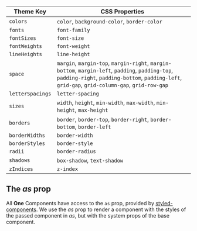 | Theme Key        | CSS Properties                                                                                                                                                                                     |
| ---------------- | -------------------------------------------------------------------------------------------------------------------------------------------------------------------------------------------------- |
| `colors`         | `color`, `background-color`, `border-color`                                                                                                                                                        |
| `fonts`          | `font-family`                                                                                                                                                                                      |
| `fontSizes`      | `font-size`                                                                                                                                                                                        |
| `fontWeights`    | `font-weight`                                                                                                                                                                                      |
| `lineHeights`    | `line-height`                                                                                                                                                                                      |
| `space`          | `margin`, `margin-top`, `margin-right`, `margin-bottom`, `margin-left`, `padding`, `padding-top`, `padding-right`, `padding-bottom`, `padding-left`, `grid-gap`, `grid-column-gap`, `grid-row-gap` |
| `letterSpacings` | `letter-spacing`                                                                                                                                                                                   |
| `sizes`          | `width`, `height`, `min-width`, `max-width`, `min-height`, `max-height`                                                                                                                            |
| `borders`        | `border`, `border-top`, `border-right`, `border-bottom`, `border-left`                                                                                                                             |
| `borderWidths`   | `border-width`                                                                                                                                                                                     |
| `borderStyles`   | `border-style`                                                                                                                                                                                     |
| `radii`          | `border-radius`                                                                                                                                                                                    |
| `shadows`        | `box-shadow`, `text-shadow`                                                                                                                                                                        |
| `zIndices`       | `z-index`                                                                                                                                                                                          |

## The **_as_** prop

All **One** Components have access to the `as` prop, provided by [styled-components](https://www.styled-components.com/docs/api#as-polymorphic-prop). We use the _as_ prop to render a component with the styles of the passed component in _as_, but with the system props of the base component.
